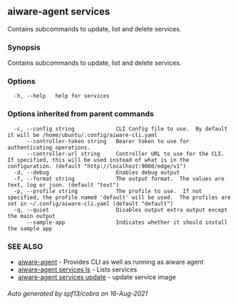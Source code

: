 ## aiware-agent services

Contains subcommands to update, list and delete services.

### Synopsis

Contains subcommands to update, list and delete services.

### Options

```
  -h, --help   help for services
```

### Options inherited from parent commands

```
  -c, --config string             CLI Config file to use.  By default it will be /home/ubuntu/.config/aiware-cli.yaml
      --controller-token string   Bearer token to use for authenticating operations.
      --controller-url string     Controller URL to use for the CLI.  If specified, this will be used instead of what is in the configuration. (default "http://localhost:9000/edge/v1")
  -d, --debug                     Enables debug output
  -f, --format string             The output format.  The values are text, log or json. (default "text")
  -p, --profile string            The profile to use.  If not specified, the profile named 'default' will be used.  The profiles are set in ~/.config/aiware-cli.yaml (default "default")
  -q, --quiet                     Disables output extra output except the main output
      --sample-app                Indicates whether it should install the sample app
```

### SEE ALSO

* [aiware-agent](/cli/aiware-agent.md)	 - Provides CLI as well as running as aiware agent
* [aiware-agent services ls](/cli/aiware-agent_services_ls.md)	 - Lists services
* [aiware-agent services update](/cli/aiware-agent_services_update.md)	 - update service image

###### Auto generated by spf13/cobra on 16-Aug-2021
